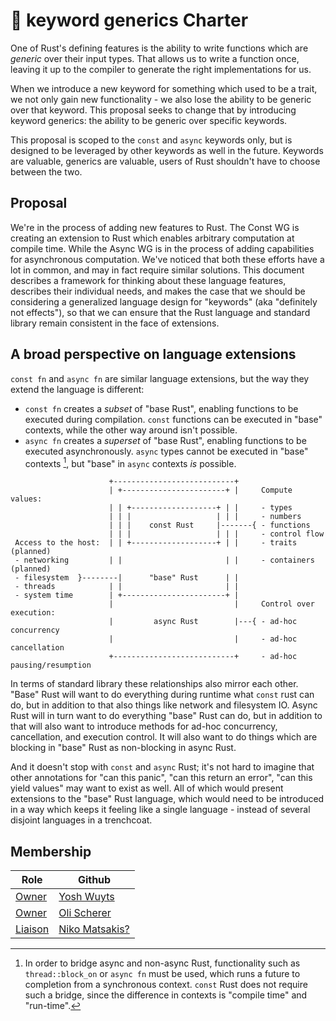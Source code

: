 # 📜 keyword generics Charter

One of Rust's defining features is the ability to write functions which are
_generic_ over their input types. That allows us to write a function once,
leaving it up to the compiler to generate the right implementations for us.

When we introduce a new keyword for something which used to be a trait, we not
only gain new functionality - we also lose the ability to be generic over that
keyword. This proposal seeks to change that by introducing keyword generics: the
ability to be generic over specific keywords.

This proposal is scoped to the `const` and `async` keywords only, but is designed
to be leveraged by other keywords as well in the future. Keywords are valuable,
generics are valuable, users of Rust shouldn't have to choose between the two.

<!--
 Provide an introduction summarising the goals and motivation behind your
 initiative.
-->

## Proposal

We're in the process of adding new features to Rust. The Const WG is creating an
extension to Rust which enables arbitrary computation at compile time.
While the Async WG is in the process of adding capabilities for asynchronous
computation. We've noticed that both these efforts have a lot in common, and may
in fact require similar solutions. This document describes a framework for
thinking about these language features, describes their individual needs, and
makes the case that we should be considering a generalized language design for
"keywords" (aka "definitely not effects"), so that we can ensure that the Rust
language and standard library remain consistent in the face of extensions.

## A broad perspective on language extensions

`const fn` and `async fn` are similar language extensions, but the way they
extend the language is different:

- `const fn` creates a *subset* of "base Rust", enabling functions to be
executed during compilation. `const` functions can be executed in "base"
contexts, while the other way around isn't possible.
- `async fn` creates a *superset* of "base Rust", enabling functions to be
executed asynchronously. `async` types cannot be executed in "base" contexts
[^bridge], but "base" in `async` contexts _is_ possible.

[^bridge]: In order to bridge async and non-async Rust, functionality such as
`thread::block_on` or `async fn` must be used, which runs a future to completion
from a synchronous context. `const` Rust does not require such a bridge, since
the difference in contexts is "compile time" and "run-time".

```
                      +---------------------------+                               
                      | +-----------------------+ |     Compute values:
                      | | +-------------------+ | |     - types
                      | | |                   | | |     - numbers
                      | | |    const Rust     |-------{ - functions               
                      | | |                   | | |     - control flow            
 Access to the host:  | | +-------------------+ | |     - traits (planned)                 
 - networking         | |                       | |     - containers (planned)
 - filesystem  }--------|      "base" Rust      | |                               
 - threads            | |                       | |                               
 - system time        | +-----------------------+ |     
                      |                           |     Control over execution:      
                      |         async Rust        |---{ - ad-hoc concurrency      
                      |                           |     - ad-hoc cancellation     
                      +---------------------------+     - ad-hoc pausing/resumption

```

In terms of standard library these relationships also mirror each other. "Base"
Rust will want to do everything during runtime what `const` rust can do, but in
addition to that also things like network and filesystem IO. Async Rust will in
turn want to do everything "base" Rust can do, but in addition to that will also
want to introduce methods for ad-hoc concurrency, cancellation, and execution
control. It will also want to do things which are blocking in "base" Rust as
non-blocking in async Rust.

And it doesn't stop with `const` and `async` Rust; it's not hard to imagine that
other annotations for "can this panic", "can this return an error", "can this
yield values" may want to exist as well. All of which would present extensions
to the "base" Rust language, which would need to be introduced in a way which
keeps it feeling like a single language - instead of several disjoint languages
in a trenchcoat.

## Membership

| Role      | Github                            |
|-----------|-----------------------------------|
| [Owner]   | [Yosh Wuyts](https://github.com/yoshuawuyts) |
| [Owner]   | [Oli Scherer](https://github.com/oli-obk) |
| [Liaison] | [Niko Matsakis?](https://github.com/nikomatsakis) |

[Owner]: https://lang-team.rust-lang.org/initiatives/process/roles/owner.html
[Liaison]: https://lang-team.rust-lang.org/initiatives/process/roles/liaison.html
